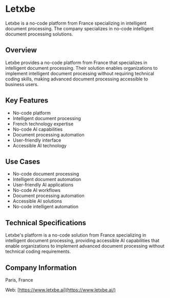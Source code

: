 # Letxbe

Letxbe is a no-code platform from France specializing in intelligent document processing. The company specializes in no-code intelligent document processing solutions.

## Overview

Letxbe provides a no-code platform from France that specializes in intelligent document processing. Their solution enables organizations to implement intelligent document processing without requiring technical coding skills, making advanced document processing accessible to business users.

## Key Features

- No-code platform
- Intelligent document processing
- French technology expertise
- No-code AI capabilities
- Document processing automation
- User-friendly interface
- Accessible AI technology

## Use Cases

- No-code document processing
- Intelligent document automation
- User-friendly AI applications
- No-code AI workflows
- Document processing automation
- Accessible AI solutions
- No-code intelligent automation

## Technical Specifications

Letxbe's platform is a no-code solution from France specializing in intelligent document processing, providing accessible AI capabilities that enable organizations to implement advanced document processing without technical coding requirements.

## Company Information

Paris, France

Web: [https://www.letxbe.ai](https://www.letxbe.ai/) 